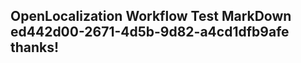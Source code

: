 <properties
ms.topic="hero-topic"
ms.test1="hero-topic"
ms.test2="test"/>

## OpenLocalization Workflow Test MarkDown ed442d00-2671-4d5b-9d82-a4cd1dfb9afe thanks!
